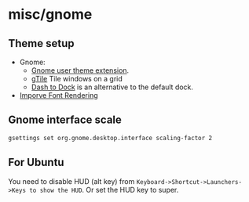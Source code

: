 # misc/gnome

## Theme setup

- Gnome:
  - [Gnome user theme extension](https://extensions.gnome.org/extension/19/user-themes/).
  - [gTile](https://extensions.gnome.org/extension/28/gtile/) Tile windows on a
    grid
  - [Dash to Dock](https://extensions.gnome.org/extension/307/dash-to-dock/) is
    an alternative to the default dock.
- [Imporve Font Rendering](https://wiki.manjaro.org/index.php?title=Improve_Font_Rendering)

## Gnome interface scale

```sh
gsettings set org.gnome.desktop.interface scaling-factor 2
```

## For Ubuntu

You need to disable HUD (alt key) from
`Keyboard->Shortcut->Launchers->Keys to show the HUD`. Or set the HUD key to
super.
